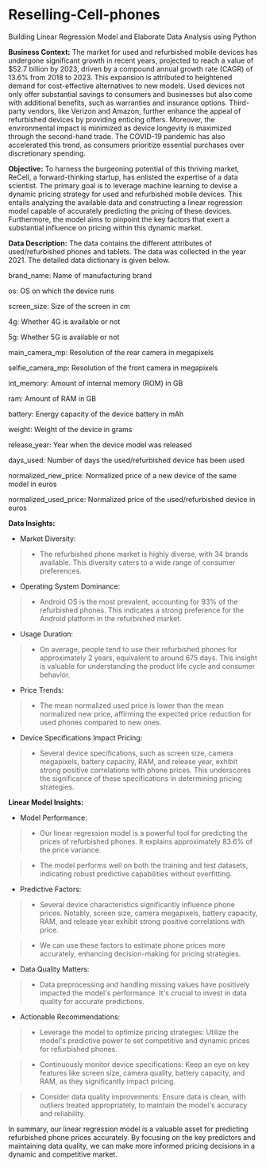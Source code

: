 # Reselling-Cell-phones
Building Linear Regression Model and Elaborate Data Analysis using Python


**Business Context:**
The market for used and refurbished mobile devices has undergone significant growth in recent years, projected to reach a value of $52.7 billion by 2023, driven by a compound annual growth rate (CAGR) of 13.6% from 2018 to 2023. This expansion is attributed to heightened demand for cost-effective alternatives to new models. Used devices not only offer substantial savings to consumers and businesses but also come with additional benefits, such as warranties and insurance options. Third-party vendors, like Verizon and Amazon, further enhance the appeal of refurbished devices by providing enticing offers. Moreover, the environmental impact is minimized as device longevity is maximized through the second-hand trade. The COVID-19 pandemic has also accelerated this trend, as consumers prioritize essential purchases over discretionary spending.

**Objective:**
To harness the burgeoning potential of this thriving market, ReCell, a forward-thinking startup, has enlisted the expertise of a data scientist. The primary goal is to leverage machine learning to devise a dynamic pricing strategy for used and refurbished mobile devices. This entails analyzing the available data and constructing a linear regression model capable of accurately predicting the pricing of these devices. Furthermore, the model aims to pinpoint the key factors that exert a substantial influence on pricing within this dynamic market.

**Data Description:**
The data contains the different attributes of used/refurbished phones and tablets. The data was collected in the year 2021. The detailed data dictionary is given below.

brand_name: Name of manufacturing brand

os: OS on which the device runs

screen_size: Size of the screen in cm

4g: Whether 4G is available or not

5g: Whether 5G is available or not

main_camera_mp: Resolution of the rear camera in megapixels

selfie_camera_mp: Resolution of the front camera in megapixels

int_memory: Amount of internal memory (ROM) in GB

ram: Amount of RAM in GB

battery: Energy capacity of the device battery in mAh

weight: Weight of the device in grams

release_year: Year when the device model was released

days_used: Number of days the used/refurbished device has been used

normalized_new_price: Normalized price of a new device of the same model in euros

normalized_used_price: Normalized price of the used/refurbished device in euros

**Data Insights:**
* Market Diversity:

>* The refurbished phone market is highly diverse, with 34 brands available. This diversity caters to a wide range of consumer preferences.

* Operating System Dominance:

>* Android OS is the most prevalent, accounting for 93% of the refurbished phones. This indicates a strong preference for the Android platform in the refurbished market.

*  Usage Duration:

> * On average, people tend to use their refurbished phones for approximately 2 years, equivalent to around 675 days. This insight is valuable for understanding the product life cycle and consumer behavior.

*  Price Trends:

> * The mean normalized used price is lower than the mean normalized new price, affirming the expected price reduction for used phones compared to new ones.

*  Device Specifications Impact Pricing:

> * Several device specifications, such as screen size, camera megapixels, battery capacity, RAM, and release year, exhibit strong positive correlations with phone prices. This underscores the significance of these specifications in determining pricing strategies.

**Linear Model Insights:**

*  Model Performance:

>* Our linear regression model is a powerful tool for predicting the prices of refurbished phones. It explains approximately 83.6% of the price variance.

>* The model performs well on both the training and test datasets, indicating robust predictive capabilities without overfitting.

*  Predictive Factors:

>* Several device characteristics significantly influence phone prices. Notably, screen size, camera megapixels, battery capacity, RAM, and release year exhibit strong positive correlations with price.

>* We can use these factors to estimate phone prices more accurately, enhancing decision-making for pricing strategies.

*  Data Quality Matters:

>* Data preprocessing and handling missing values have positively impacted the model's performance. It's crucial to invest in data quality for accurate predictions.

*  Actionable Recommendations:

>* Leverage the model to optimize pricing strategies: Utilize the model's predictive power to set competitive and dynamic prices for refurbished phones.

>* Continuously monitor device specifications: Keep an eye on key features like screen size, camera quality, battery capacity, and RAM, as they significantly impact pricing.

>* Consider data quality improvements: Ensure data is clean, with outliers treated appropriately, to maintain the model's accuracy and reliability.

In summary, our linear regression model is a valuable asset for predicting refurbished phone prices accurately. By focusing on the key predictors and maintaining data quality, we can make more informed pricing decisions in a dynamic and competitive market.
